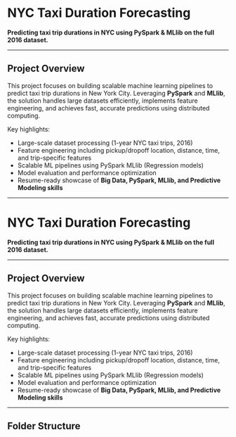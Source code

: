 # NYC Taxi Duration Forecasting

**Predicting taxi trip durations in NYC using PySpark & MLlib on the full 2016 dataset.**

---

## Project Overview
This project focuses on building scalable machine learning pipelines to predict taxi trip durations in New York City. Leveraging **PySpark** and **MLlib**, the solution handles large datasets efficiently, implements feature engineering, and achieves fast, accurate predictions using distributed computing.

Key highlights:
- Large-scale dataset processing (1-year NYC taxi trips, 2016)
- Feature engineering including pickup/dropoff location, distance, time, and trip-specific features
- Scalable ML pipelines using PySpark MLlib (Regression models)
- Model evaluation and performance optimization
- Resume-ready showcase of **Big Data, PySpark, MLlib, and Predictive Modeling skills**

---


# NYC Taxi Duration Forecasting

**Predicting taxi trip durations in NYC using PySpark & MLlib on the full 2016 dataset.**

---

## Project Overview
This project focuses on building scalable machine learning pipelines to predict taxi trip durations in New York City. Leveraging **PySpark** and **MLlib**, the solution handles large datasets efficiently, implements feature engineering, and achieves fast, accurate predictions using distributed computing.

Key highlights:
- Large-scale dataset processing (1-year NYC taxi trips, 2016)
- Feature engineering including pickup/dropoff location, distance, time, and trip-specific features
- Scalable ML pipelines using PySpark MLlib (Regression models)
- Model evaluation and performance optimization
- Resume-ready showcase of **Big Data, PySpark, MLlib, and Predictive Modeling skills**

---

## Folder Structure
